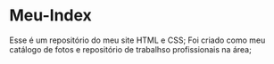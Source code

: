# Meu-Index
Esse é um repositório do meu site HTML e CSS;
Foi criado como meu catálogo de fotos e repositório de trabalhso profissionais na área;
